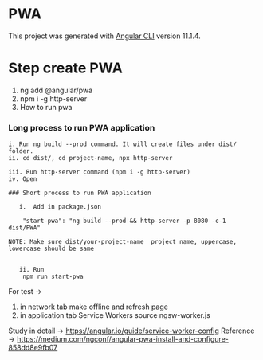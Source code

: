 # PWA

This project was generated with [Angular CLI](https://github.com/angular/angular-cli) version 11.1.4.

# Step create PWA
1. ng add @angular/pwa
2. npm i -g http-server
3. How to run pwa
### Long process to run PWA application

    i. Run ng build --prod command. It will create files under dist/ folder.
    ii. cd dist/, cd project-name, npx http-server

    iii. Run http-server command (npm i -g http-server)
    iv. Open

    ### Short process to run PWA application
       
       i.  Add in package.json
       
        "start-pwa": "ng build --prod && http-server -p 8080 -c-1 dist/PWA"
        
    NOTE: Make sure dist/your-project-name  project name, uppercase, lowercase should be same
    
    
       ii. Run
        npm run start-pwa

For test ->
1. in network tab make offline and refresh page
2. in application tab Service Workers
    source ngsw-worker.js

 Study in detail -> https://angular.io/guide/service-worker-config
    Reference ->     https://medium.com/ngconf/angular-pwa-install-and-configure-858dd8e9fb07
